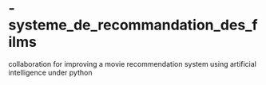 # -systeme_de_recommandation_des_films
collaboration for improving a movie recommendation system using artificial intelligence under python
